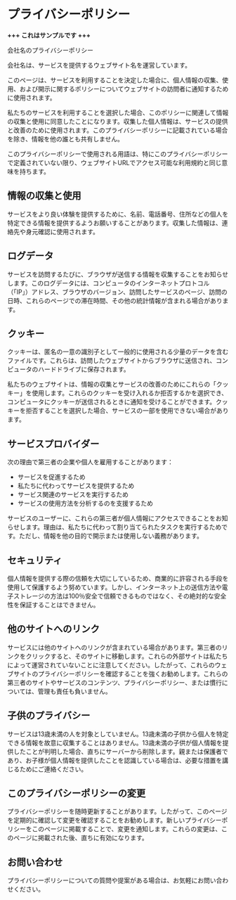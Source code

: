 # プライバシーポリシー

**+++ これはサンプルです +++**

会社名のプライバシーポリシー

会社名は、サービスを提供するウェブサイト名を運営しています。

このページは、サービスを利用することを決定した場合に、個人情報の収集、使用、および開示に関するポリシーについてウェブサイトの訪問者に通知するために使用されます。

私たちのサービスを利用することを選択した場合、このポリシーに関連して情報の収集と使用に同意したことになります。収集した個人情報は、サービスの提供と改善のために使用されます。このプライバシーポリシーに記載されている場合を除き、情報を他の誰とも共有しません。

このプライバシーポリシーで使用される用語は、特にこのプライバシーポリシーで定義されていない限り、ウェブサイトURLでアクセス可能な利用規約と同じ意味を持ちます。

## 情報の収集と使用

サービスをより良い体験を提供するために、名前、電話番号、住所などの個人を特定できる情報を提供するようお願いすることがあります。収集した情報は、連絡先や身元確認に使用されます。

## ログデータ

サービスを訪問するたびに、ブラウザが送信する情報を収集することをお知らせします。このログデータには、コンピュータのインターネットプロトコル（「IP」）アドレス、ブラウザのバージョン、訪問したサービスのページ、訪問の日時、これらのページでの滞在時間、その他の統計情報が含まれる場合があります。

## クッキー

クッキーは、匿名の一意の識別子として一般的に使用される少量のデータを含むファイルです。これらは、訪問したウェブサイトからブラウザに送信され、コンピュータのハードドライブに保存されます。

私たちのウェブサイトは、情報の収集とサービスの改善のためにこれらの「クッキー」を使用します。これらのクッキーを受け入れるか拒否するかを選択でき、コンピュータにクッキーが送信されるときに通知を受けることができます。クッキーを拒否することを選択した場合、サービスの一部を使用できない場合があります。

## サービスプロバイダー

次の理由で第三者の企業や個人を雇用することがあります：

-   サービスを促進するため
-   私たちに代わってサービスを提供するため
-   サービス関連のサービスを実行するため
-   サービスの使用方法を分析するのを支援するため

サービスのユーザーに、これらの第三者が個人情報にアクセスできることをお知らせします。理由は、私たちに代わって割り当てられたタスクを実行するためです。ただし、情報を他の目的で開示または使用しない義務があります。

## セキュリティ

個人情報を提供する際の信頼を大切にしているため、商業的に許容される手段を使用して保護するよう努めています。しかし、インターネット上の送信方法や電子ストレージの方法は100％安全で信頼できるものではなく、その絶対的な安全性を保証することはできません。

## 他のサイトへのリンク

サービスには他のサイトへのリンクが含まれている場合があります。第三者のリンクをクリックすると、そのサイトに移動します。これらの外部サイトは私たちによって運営されていないことに注意してください。したがって、これらのウェブサイトのプライバシーポリシーを確認することを強くお勧めします。これらの第三者のサイトやサービスのコンテンツ、プライバシーポリシー、または慣行については、管理も責任も負いません。

## 子供のプライバシー

サービスは13歳未満の人を対象としていません。13歳未満の子供から個人を特定できる情報を故意に収集することはありません。13歳未満の子供が個人情報を提供したことが判明した場合、直ちにサーバーから削除します。親または保護者であり、お子様が個人情報を提供したことを認識している場合は、必要な措置を講じるためにご連絡ください。

## このプライバシーポリシーの変更

プライバシーポリシーを随時更新することがあります。したがって、このページを定期的に確認して変更を確認することをお勧めします。新しいプライバシーポリシーをこのページに掲載することで、変更を通知します。これらの変更は、このページに掲載された後、直ちに有効になります。

## お問い合わせ

プライバシーポリシーについての質問や提案がある場合は、お気軽にお問い合わせください。
